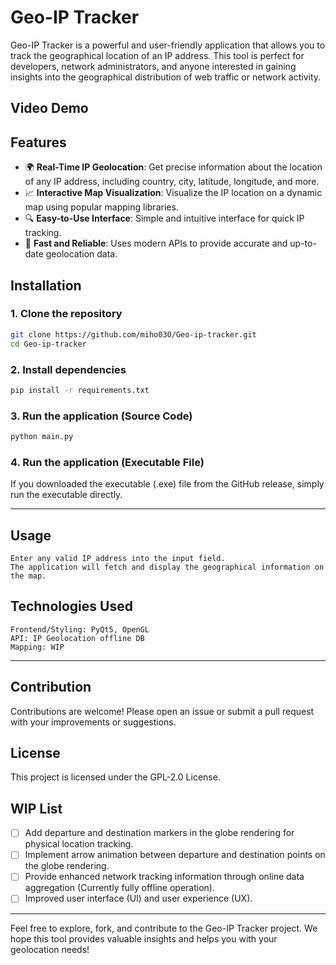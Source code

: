 # Geo-IP Tracker

Geo-IP Tracker is a powerful and user-friendly application that allows you to track the geographical location of an IP address. This tool is perfect for developers, network administrators, and anyone interested in gaining insights into the geographical distribution of web traffic or network activity.

## Video Demo

## Features

- 🌍 **Real-Time IP Geolocation**: Get precise information about the location of any IP address, including country, city, latitude, longitude, and more.
- 📈 **Interactive Map Visualization**: Visualize the IP location on a dynamic map using popular mapping libraries.
- 🔍 **Easy-to-Use Interface**: Simple and intuitive interface for quick IP tracking.
- 🚀 **Fast and Reliable**: Uses modern APIs to provide accurate and up-to-date geolocation data.

## Installation
### 1. Clone the repository
```bash
git clone https://github.com/miho030/Geo-ip-tracker.git
cd Geo-ip-tracker
```

### 2. Install dependencies
```bash
pip install -r requirements.txt
```

### 3. Run the application (Source Code)
```bash
python main.py
```

### 4. Run the application (Executable File)
If you downloaded the executable (.exe) file from the GitHub release, simply run the executable directly.

* * *
## Usage
    Enter any valid IP address into the input field.
    The application will fetch and display the geographical information on the map.

## Technologies Used
    Frontend/Styling: PyQt5, OpenGL
    API: IP Geolocation offline DB
    Mapping: WIP

* * *

## Contribution
  Contributions are welcome! Please open an issue or submit a pull request with your improvements or suggestions.

## License
  This project is licensed under the GPL-2.0 License.

## WIP List
- [ ] Add departure and destination markers in the globe rendering for physical location tracking.
- [ ] Implement arrow animation between departure and destination points on the globe rendering.
- [ ] Provide enhanced network tracking information through online data aggregation (Currently fully offline operation).
- [ ] Improved user interface (UI) and user experience (UX).

* * *

Feel free to explore, fork, and contribute to the Geo-IP Tracker project. We hope this tool provides valuable insights and helps you with your geolocation needs!
